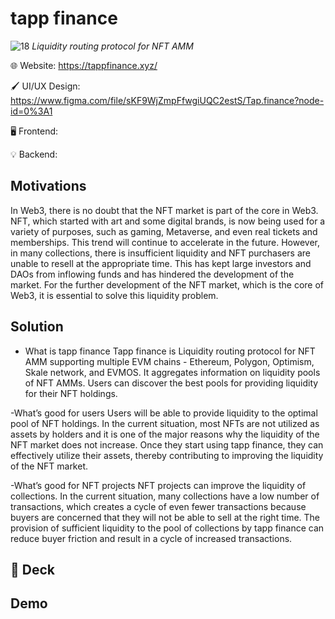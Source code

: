 # tapp finance
![18](https://user-images.githubusercontent.com/45459057/200147178-745b6000-a661-4a48-8d11-286bc35fd8d9.png)
<i>Liquidity routing protocol for NFT AMM</i>

🌐 Website: <https://tappfinance.xyz/>

🖌️ UI/UX Design: <https://www.figma.com/file/sKF9WjZmpFfwgiUQC2estS/Tap.finance?node-id=0%3A1>

🖥️ Frontend: <URL>

💡 Backend: <URL>

## Motivations
In Web3, there is no doubt that the NFT market is part of the core in Web3. NFT, which started with art and some digital brands, is now being used for a variety of purposes, such as gaming, Metaverse, and even real tickets and memberships. This trend will continue to accelerate in the future. 
However, in many collections, there is insufficient liquidity and NFT purchasers are unable to resell at the appropriate time. This has kept large investors and DAOs from inflowing funds and has hindered the development of the market. For the further development of the NFT market, which is the core of Web3, it is essential to solve this liquidity problem. 


## Solution
- What is tapp finance
Tapp finance is Liquidity routing protocol for NFT AMM supporting multiple EVM chains - Ethereum, Polygon, Optimism, Skale network, and EVMOS. It aggregates information on liquidity pools of NFT AMMs. Users can discover the best pools for providing liquidity for their NFT holdings. 

 
-What’s good for users
Users will be able to provide liquidity to the optimal pool of NFT holdings. In the current situation, most NFTs are not utilized as assets by holders and it is one of the major reasons why the liquidity of the NFT market does not increase. Once they start using tapp finance, they can effectively utilize their assets, thereby contributing to improving the liquidity of the NFT market.  
  
 
-What’s good for NFT projects
NFT projects can improve the liquidity of collections. In the current situation, many collections have a low number of transactions, which creates a cycle of even fewer transactions because buyers are concerned that they will not be able to sell at the right time. The provision of sufficient liquidity to the pool of collections by tapp finance can reduce buyer friction and result in a cycle of increased transactions. 



## 📑 Deck



## Demo

